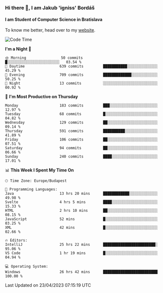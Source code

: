### Hi there 👋, I am Jakub 'igniss' Bordáš

#### I am Student of Computer Science in Bratislava
To know me better, head over to my [website](https://bordas.sk).


<!--START_SECTION:waka-->
![Code Time](http://img.shields.io/badge/Code%20Time-1%2C132%20hrs%2047%20mins-blue)

**I'm a Night 🦉** 

```text
🌞 Morning                50 commits          █░░░░░░░░░░░░░░░░░░░░░░░░   03.54 % 
🌆 Daytime                639 commits         ███████████░░░░░░░░░░░░░░   45.29 % 
🌃 Evening                709 commits         █████████████░░░░░░░░░░░░   50.25 % 
🌙 Night                  13 commits          ░░░░░░░░░░░░░░░░░░░░░░░░░   00.92 % 
```
📅 **I'm Most Productive on Thursday** 

```text
Monday                   183 commits         ███░░░░░░░░░░░░░░░░░░░░░░   12.97 % 
Tuesday                  68 commits          █░░░░░░░░░░░░░░░░░░░░░░░░   04.82 % 
Wednesday                129 commits         ██░░░░░░░░░░░░░░░░░░░░░░░   09.14 % 
Thursday                 591 commits         ██████████░░░░░░░░░░░░░░░   41.89 % 
Friday                   106 commits         ██░░░░░░░░░░░░░░░░░░░░░░░   07.51 % 
Saturday                 94 commits          ██░░░░░░░░░░░░░░░░░░░░░░░   06.66 % 
Sunday                   240 commits         ████░░░░░░░░░░░░░░░░░░░░░   17.01 % 
```


📊 **This Week I Spent My Time On** 

```text
🕑︎ Time Zone: Europe/Budapest

💬 Programming Languages: 
Java                     13 hrs 20 mins      ████████████░░░░░░░░░░░░░   49.98 % 
Svelte                   4 hrs 5 mins        ████░░░░░░░░░░░░░░░░░░░░░   15.33 % 
HTML                     2 hrs 10 mins       ██░░░░░░░░░░░░░░░░░░░░░░░   08.15 % 
JavaScript               52 mins             █░░░░░░░░░░░░░░░░░░░░░░░░   03.25 % 
XML                      42 mins             █░░░░░░░░░░░░░░░░░░░░░░░░   02.66 % 

🔥 Editors: 
IntelliJ                 25 hrs 22 mins      ████████████████████████░   95.06 % 
VS Code                  1 hr 19 mins        █░░░░░░░░░░░░░░░░░░░░░░░░   04.94 % 

💻 Operating System: 
Windows                  26 hrs 42 mins      █████████████████████████   100.00 % 
```


 Last Updated on 23/04/2023 07:15:19 UTC
<!--END_SECTION:waka-->
